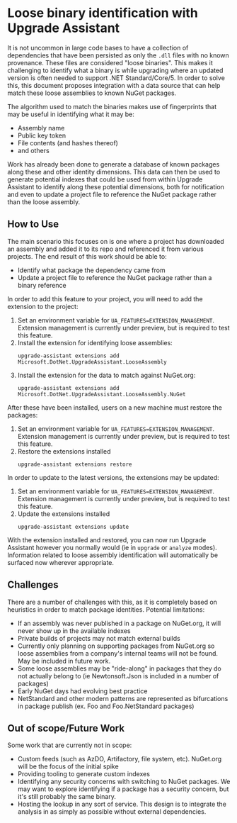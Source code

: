 # Loose binary identification with Upgrade Assistant

It is not uncommon in large code bases to have a collection of dependencies that have been persisted as only the `.dll` files with no known provenance. These files are considered "loose binaries". This makes it challenging to identify what a binary is while upgrading where an updated version is often needed to support .NET Standard/Core/5. In order to solve this, this document proposes integration with a data source that can help match these loose assemblies to known NuGet packages.

The algorithm used to match the binaries makes use of fingerprints that may be useful in identifying what it may be:

- Assembly name
- Public key token
- File contents (and hashes thereof)
- and others

Work has already been done to generate a database of known packages along these and other identity dimensions. This data can then be used to generate potential indexes that could be used from within Upgrade Assistant to identify along these potential dimensions, both for notification and even to update a project file to reference the NuGet package rather than the loose assembly.

## How to Use

The main scenario this focuses on is one where a project has downloaded an assembly and added it to its repo and referenced it from various projects. The end result of this work should be able to:

- Identify what package the dependency came from
- Update a project file to reference the NuGet package rather than a binary reference

In order to add this feature to your project, you will need to add the extension to the project:

1. Set an environment variable for `UA_FEATURES=EXTENSION_MANAGEMENT`. Extension management is currently under preview, but is required to test this feature.
2. Install the extension for identifying loose assemblies:
   ```
   upgrade-assistant extensions add Microsoft.DotNet.UpgradeAssistant.LooseAssembly
   ```
3. Install the extension for the data to match against NuGet.org:
   ```
   upgrade-assistant extensions add Microsoft.DotNet.UpgradeAssistant.LooseAssembly.NuGet
   ```

After these have been installed, users on a new machine must restore the packages:

1. Set an environment variable for `UA_FEATURES=EXTENSION_MANAGEMENT`. Extension management is currently under preview, but is required to test this feature.
2. Restore the extensions installed
   ```
   upgrade-assistant extensions restore
   ```

In order to update to the latest versions, the extensions may be updated:

1. Set an environment variable for `UA_FEATURES=EXTENSION_MANAGEMENT`. Extension management is currently under preview, but is required to test this feature.
2. Update the extensions installed
   ```
   upgrade-assistant extensions update
   ```

With the extension installed and restored, you can now run Upgrade Assistant however you normally would (ie in `upgrade` or `analyze` modes). Information related to loose assembly identification will automatically be surfaced now wherever appropriate.

## Challenges

There are a number of challenges with this, as it is completely based on heuristics in order to match package identities. Potential limitations:

- If an assembly was never published in a package on NuGet.org, it will never show up in the available indexes
- Private builds of projects may not match external builds
- Currently only planning on supporting packages from NuGet.org so loose assemblies from a company's internal teams will not be found. May be included in future work.
- Some loose assemblies may be "ride-along" in packages that they do not actually belong to (ie Newtonsoft.Json is included in a number of packages)
- Early NuGet days had evolving best practice
- NetStandard and other modern patterns are represented as bifurcations in package publish (ex. Foo and Foo.NetStandard packages)

## Out of scope/Future Work

Some work that are currently not in scope:

- Custom feeds (such as AzDO, Artifactory, file system, etc). NuGet.org will be the focus of the initial spike
- Providing tooling to generate custom indexes
- Identifying any security concerns with switching to NuGet packages. We may want to explore identifying if a package has a security concern, but it's still probably the same binary.
- Hosting the lookup in any sort of service. This design is to integrate the analysis in as simply as possible without external dependencies.
